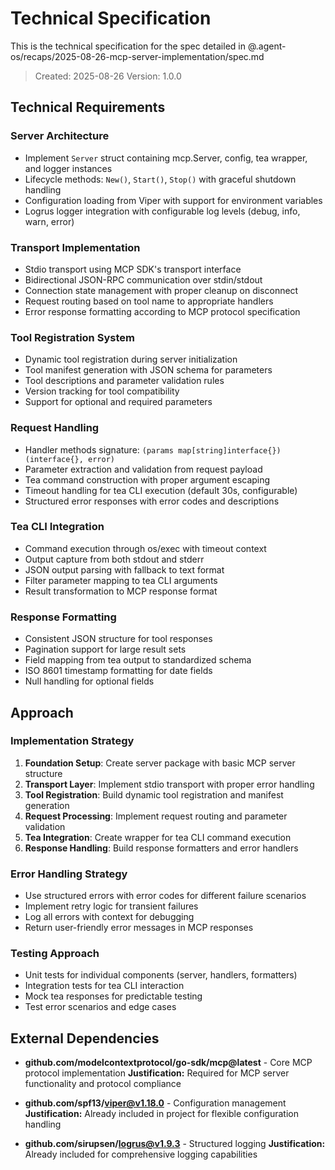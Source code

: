 # Technical Specification

This is the technical specification for the spec detailed in @.agent-os/recaps/2025-08-26-mcp-server-implementation/spec.md

> Created: 2025-08-26
> Version: 1.0.0

## Technical Requirements

### Server Architecture
- Implement `Server` struct containing mcp.Server, config, tea wrapper, and logger instances
- Lifecycle methods: `New()`, `Start()`, `Stop()` with graceful shutdown handling
- Configuration loading from Viper with support for environment variables
- Logrus logger integration with configurable log levels (debug, info, warn, error)

### Transport Implementation
- Stdio transport using MCP SDK's transport interface
- Bidirectional JSON-RPC communication over stdin/stdout
- Connection state management with proper cleanup on disconnect
- Request routing based on tool name to appropriate handlers
- Error response formatting according to MCP protocol specification

### Tool Registration System
- Dynamic tool registration during server initialization
- Tool manifest generation with JSON schema for parameters
- Tool descriptions and parameter validation rules
- Version tracking for tool compatibility
- Support for optional and required parameters

### Request Handling
- Handler methods signature: `(params map[string]interface{}) (interface{}, error)`
- Parameter extraction and validation from request payload
- Tea command construction with proper argument escaping
- Timeout handling for tea CLI execution (default 30s, configurable)
- Structured error responses with error codes and descriptions

### Tea CLI Integration
- Command execution through os/exec with timeout context
- Output capture from both stdout and stderr
- JSON output parsing with fallback to text format
- Filter parameter mapping to tea CLI arguments
- Result transformation to MCP response format

### Response Formatting
- Consistent JSON structure for tool responses
- Pagination support for large result sets
- Field mapping from tea output to standardized schema
- ISO 8601 timestamp formatting for date fields
- Null handling for optional fields

## Approach

### Implementation Strategy
1. **Foundation Setup**: Create server package with basic MCP server structure
2. **Transport Layer**: Implement stdio transport with proper error handling
3. **Tool Registration**: Build dynamic tool registration and manifest generation
4. **Request Processing**: Implement request routing and parameter validation
5. **Tea Integration**: Create wrapper for tea CLI command execution
6. **Response Handling**: Build response formatters and error handlers

### Error Handling Strategy
- Use structured errors with error codes for different failure scenarios
- Implement retry logic for transient failures
- Log all errors with context for debugging
- Return user-friendly error messages in MCP responses

### Testing Approach
- Unit tests for individual components (server, handlers, formatters)
- Integration tests for tea CLI interaction
- Mock tea responses for predictable testing
- Test error scenarios and edge cases

## External Dependencies

- **github.com/modelcontextprotocol/go-sdk/mcp@latest** - Core MCP protocol implementation
  **Justification:** Required for MCP server functionality and protocol compliance
  
- **github.com/spf13/viper@v1.18.0** - Configuration management
  **Justification:** Already included in project for flexible configuration handling
  
- **github.com/sirupsen/logrus@v1.9.3** - Structured logging
  **Justification:** Already included for comprehensive logging capabilities